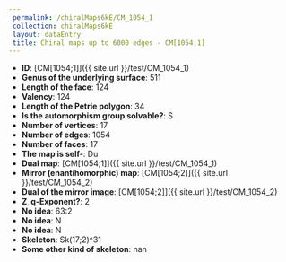 ```yaml
--- 
 permalink: /chiralMaps6kE/CM_1054_1 
 collection: chiralMaps6kE
 layout: dataEntry
 title: Chiral maps up to 6000 edges - CM[1054;1]
---
```


- **ID**: [CM[1054;1]]({{ site.url }}/test/CM_1054_1)
- **Genus of the underlying surface**: 511
- **Length of the face**: 124
- **Valency**: 124
- **Length of the Petrie polygon**: 34
- **Is the automorphism group solvable?**: S
- **Number of vertices**: 17
- **Number of edges**: 1054
- **Number of faces**: 17
- **The map is self-**: Du
- **Dual map**: [CM[1054;1]]({{ site.url }}/test/CM_1054_1)
- **Mirror (enantihomorphic) map**: [CM[1054;2]]({{ site.url }}/test/CM_1054_2)
- **Dual of the mirror image**: [CM[1054;2]]({{ site.url }}/test/CM_1054_2)
- **Z_q-Exponent?**: 2
- **No idea**:  63:2
- **No idea**: N
- **No idea**: N
- **Skeleton**: Sk(17;2)^31
- **Some other kind of skeleton**: nan
